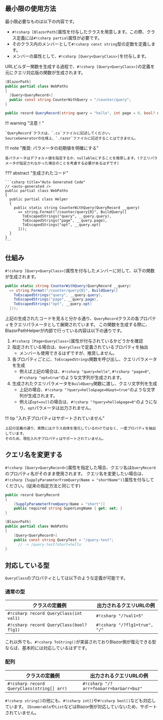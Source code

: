 ## 最小限の使用方法
最小限必要なものは以下の内容です。

* `#!csharp [BlazorPath]`属性を付与したクラスを用意します。この際、クラス定義には`#!csharp partial`属性が必要です。
* そのクラス内のメンバーとして`#!csharp const string`型の定数を定義します。
* メンバーの属性として、`#!csharp [Query<QueryClass>]`を付与します。

URLビルダー関数を生成する過程で、`#!csharp [Query<QueryClass>]`の定義を元にクエリ対応版の関数が生成されます。

```csharp title="WebPaths.cs"
[BlazorPath]
public partial class WebPaths
{
  [Query<QueryRecord>]
  public const string CounterWithQuery = "/counter/query";
}

public record QueryRecord(string query = "hello", int page = 0, bool? opt = null);
```

!!! warning "注意！"

    `QueryRecord`クラスは、`.cs`ファイルに記述してください。
    SourceGeneratorの仕様上、`.razor`ファイルに記述することはできません。

!!! note "推奨: パラメータの初期値を明確にする"

    各パラメータはデフォルト値を指定するか、nullableにすることを推奨します。(クエリパラメータが指定されなかった場合のことを考慮する必要があるはずです)

??? abstract "生成されたコード"

    ```csharp title="Auto Generated Code"
    // <auto-generated />
    public partial class WebPaths
    {
      public partial class Helper
      {
        public static string CounterWithQuery(QueryRecord __query)
          => string.Format("/counter/query{0}", BuildQuery([
            ToEscapedStrings("query", __query.query),
            ToEscapedStrings("page", __query.page),
            ToEscapedStrings("opt", __query.opt)
          ]));
      }
    }
    ```

## 仕組み
`#!csharp [Query<QueryClass>]`属性を付与したメンバーに対して、以下の関数が生成されます。

```csharp title="Auto Generated Code"
public static string CounterWithQuery(QueryRecord __query)
  => string.Format("/counter/query{0}", BuildQuery([
    ToEscapedStrings("query", __query.query),
    ToEscapedStrings("page", __query.page),
    ToEscapedStrings("opt", __query.opt)
  ]));
```

上記の生成されたコードを見ると分かる通り、`QueryRecord`クラスの各プロパティをクエリパラメータとして展開されています。
この関数を生成する際に、BlazorPathHelperが内部で行っている内容は以下の通りです。

1. `#!csharp [Page<QueryClass>]`属性が付与されているかどうかを確認
2. 指定されている場合は、`QueryClass`で定義されているプロパティを抽出
    - メンバーも使用できるはずですが、推奨しません。
3. 各プロパティごとに、`ToEscapedStrings`関数を呼び出し、クエリパラメータを生成
    - 例えば上記の場合は、`#!csharp "query=hello"`, `#!csharp "page=0"`, `#!csharp "opt=true"`のような文字列が生成されます。
4. 生成されたクエリパラメータを`BuildQuery`関数に渡し、クエリ文字列を生成
    - 上記の場合、`#!csharp "?query=hello&page=0&opt=true"`のような文字列が生成されます。
    - 例えば`opt=null`の場合は、`#!csharp "?query=hello&page=0"`のようになり、`opt`パラメータは出力されません。

!!! tip "入れ子プロパティはサポートされていません"

    上記の定義の通り、実際にはクラス自体を復元しているわけではなく、一度プロパティを抽出しています。
    そのため、現在入れ子プロパティはサポートされていません。  

  
## クエリ名を変更する

`#!csharp [Query<QueryRecord>]`属性を指定した場合、クエリ名は`QueryRecord`のプロパティ名がそのまま使用されます。
クエリ名を変更したい場合は、`#!csharp [SupplyParameterFromQuery(Name = "shortName")]`属性を付与してください。(従来の指定方法と同じです)


```csharp title="WebPaths.cs"
public record QueryRecord
{
    [SupplyParameterFromQuery(Name = "short")]
    public required string SuperLongName { get; set; }
}

[BlazorPath]
public partial class WebPaths
{
    [Query<QueryRecord>]
    public const string QueryTest = "/query-test";
      // -> /query-test?short=hello
}
```

## 対応している型

`QueryClass`のプロパティとしては以下のような定義が可能です。

### 通常の型

| クラスの定義例                                  | 出力されるクエリURLの例                 |
| ---------------------------------------- | ----------------------------- |
| `#!csharp record QueryClass(int val1)`   | `#!csharp "/?val1=5"`         |
| `#!csharp record QueryClass(bool? flg1)` | `#!csharp "/?flg1=true", "/"` |

これ以外でも、`#!csharp ToString()`が実装されておりBlazor側が復元できる型ならば、基本的には対応しているはずです。

### 配列

| クラスの定義例                                  | 出力されるクエリURLの例                 |
| ---------------------------------------- | ----------------------------- |
| `#!csharp record QueryClass(string[] arr)`   | `#!csharp "/?arr=foo&arr=bar&arr=buz"`|

`#!csharp string[]`の他にも、`#!csharp int[]`や`#!csharp bool[]`なども対応しています。
`IEnumerable`や`List`などはBlazor側が対応していないため、サポートされていません。
